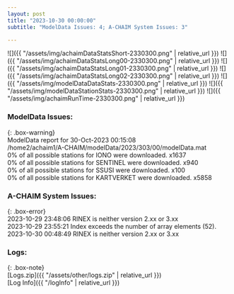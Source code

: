 ```yaml
---
layout: post
title: "2023-10-30 00:00:00"
subtitle: "ModelData Issues: 4; A-CHAIM System Issues: 3"

---
```


![]({{ "/assets/img/achaimDataStatsShort-2330300.png" | relative_url }})
![]({{ "/assets/img/achaimDataStatsLong00-2330300.png" | relative_url }})
![]({{ "/assets/img/achaimDataStatsLong01-2330300.png" | relative_url }})
![]({{ "/assets/img/achaimDataStatsLong02-2330300.png" | relative_url }})
![]({{ "/assets/img/modelDataDataStats-2330300.png" | relative_url }})
![]({{ "/assets/img/modelDataStationStats-2330300.png" | relative_url }})
![]({{ "/assets/img/achaimRunTime-2330300.png" | relative_url }})


### ModelData Issues:  
  
{: .box-warning}  
 ModelData report for 30-Oct-2023 00:15:08   
 /home2/achaim1/A-CHAIM/modelData/2023/303/00/modelData.mat   
 0% of all possible stations for IONO were downloaded. x1637   
 0% of all possible stations for SENTINEL were downloaded. x940   
 0% of all possible stations for SSUSI were downloaded. x100   
 0% of all possible stations for KARTVERKET were downloaded. x5858   
  
### A-CHAIM System Issues:  
  
{: .box-error}  
2023-10-29 23:48:06 RINEX is neither version 2.xx or 3.xx  
2023-10-29 23:55:21 Index exceeds the number of array elements (52).  
2023-10-30 00:48:49 RINEX is neither version 2.xx or 3.xx  

### Logs:  
  
{: .box-note}  
[Logs.zip]({{ "/assets/other/logs.zip" | relative_url }})  
[Log Info]({{ "/logInfo" | relative_url }})  
